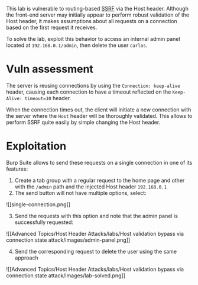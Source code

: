 This lab is vulnerable to routing-based [SSRF](https://portswigger.net/web-security/ssrf) via the Host header. Although the front-end server may initially appear to perform robust validation of the Host header, it makes assumptions about all requests on a connection based on the first request it receives.

To solve the lab, exploit this behavior to access an internal admin panel located at `192.168.0.1/admin`, then delete the user `carlos`.

# Vuln assessment

The server is reusing connections by using the `Connection: keep-alive` header, causing each connection to have a timeout reflected on the `Keep-Alive: timeout=10` header.

When the connection times out, the client will initiate a new connection with the server where the `Host` header will be thoroughly validated. This allows to perform SSRF quite easily by simple changing the Host header.

# Exploitation

Burp Suite allows to send these requests on a single connection in one of its features:

1. Create a tab group with a regular request to the home page and other with the `/admin` path and the injected Host header `192.168.0.1`
2. The send button will not have multiple options, select:

![[single-connection.png]]

3. Send the requests with this option and note that the admin panel is successfully requested:

![[Advanced Topics/Host Header Attacks/labs/Host validation bypass via connection state attack/images/admin-panel.png]]

4. Send the corresponding request to delete the user using the same approach

![[Advanced Topics/Host Header Attacks/labs/Host validation bypass via connection state attack/images/lab-solved.png]]